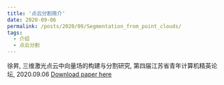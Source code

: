 ```yaml
---
title: '点云分割简介'
date: 2020-09-06
permalink: /posts/2020/09/Segmentation_from_point_clouds/
tags:
  - 介绍
  - 点云分割
---
```


徐昇, 三维激光点云中向量场的构建与分割研究, 第四届江苏省青年计算机精英论坛, 2020.09.06
[Download paper here](http://lostagex.github.io/files/2020-09-06-Segmentation_from_point_clouds.pdf)